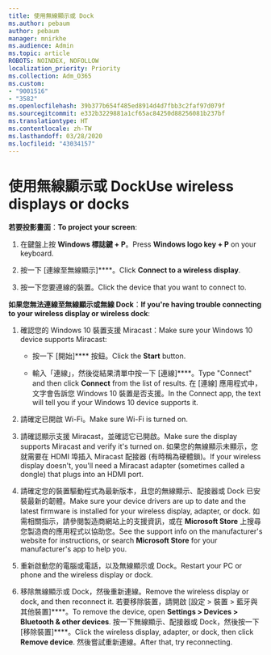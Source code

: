 ```yaml
---
title: 使用無線顯示或 Dock
ms.author: pebaum
author: pebaum
manager: mnirkhe
ms.audience: Admin
ms.topic: article
ROBOTS: NOINDEX, NOFOLLOW
localization_priority: Priority
ms.collection: Adm_O365
ms.custom:
- "9001516"
- "3582"
ms.openlocfilehash: 39b377b654f485ed8914d4d7fbb3c2faf97d079f
ms.sourcegitcommit: e332b3229881a1cf65ac84250d88256081b237bf
ms.translationtype: HT
ms.contentlocale: zh-TW
ms.lasthandoff: 03/28/2020
ms.locfileid: "43034157"
---
```

# <a name="use-wireless-displays-or-docks"></a><span data-ttu-id="76491-102">使用無線顯示或 Dock</span><span class="sxs-lookup"><span data-stu-id="76491-102">Use wireless displays or docks</span></span>

<span data-ttu-id="76491-103">**若要投影畫面**：</span><span class="sxs-lookup"><span data-stu-id="76491-103">**To project your screen**:</span></span>

1. <span data-ttu-id="76491-104">在鍵盤上按 **Windows 標誌鍵 + P**。</span><span class="sxs-lookup"><span data-stu-id="76491-104">Press **Windows logo key + P** on your keyboard.</span></span>

2. <span data-ttu-id="76491-105">按一下 [連線至無線顯示]\*\*\*\*。</span><span class="sxs-lookup"><span data-stu-id="76491-105">Click **Connect to a wireless display**.</span></span>

3. <span data-ttu-id="76491-106">按一下您要連線的裝置。</span><span class="sxs-lookup"><span data-stu-id="76491-106">Click the device that you want to connect to.</span></span>

<span data-ttu-id="76491-107">**如果您無法連線至無線顯示或無線 Dock**：</span><span class="sxs-lookup"><span data-stu-id="76491-107">**If you're having trouble connecting to your wireless display or wireless dock**:</span></span>

1. <span data-ttu-id="76491-108">確認您的 Windows 10 裝置支援 Miracast：</span><span class="sxs-lookup"><span data-stu-id="76491-108">Make sure your Windows 10 device supports Miracast:</span></span> 

    - <span data-ttu-id="76491-109">按一下 [開始]\*\*\*\* 按鈕。</span><span class="sxs-lookup"><span data-stu-id="76491-109">Click the **Start** button.</span></span>
    
    - <span data-ttu-id="76491-110">輸入「連線」，然後從結果清單中按一下 [連線]\*\*\*\*。</span><span class="sxs-lookup"><span data-stu-id="76491-110">Type "Connect" and then click **Connect** from the list of results.</span></span> <span data-ttu-id="76491-111">在 [連線] 應用程式中，文字會告訴您 Windows 10 裝置是否支援。</span><span class="sxs-lookup"><span data-stu-id="76491-111">In the Connect app, the text will tell you if your Windows 10 device supports it.</span></span> 

2. <span data-ttu-id="76491-112">請確定已開啟 Wi-Fi。</span><span class="sxs-lookup"><span data-stu-id="76491-112">Make sure Wi-Fi is turned on.</span></span> 

3. <span data-ttu-id="76491-113">請確認顯示支援 Miracast，並確認它已開啟。</span><span class="sxs-lookup"><span data-stu-id="76491-113">Make sure the display supports Miracast and verify it's turned on.</span></span> <span data-ttu-id="76491-114">如果您的無線顯示未顯示，您就需要在 HDMI 埠插入 Miracast 配接器 (有時稱為硬體鎖)。</span><span class="sxs-lookup"><span data-stu-id="76491-114">If your wireless display doesn't, you'll need a Miracast adapter (sometimes called a dongle) that plugs into an HDMI port.</span></span>

4. <span data-ttu-id="76491-115">請確定您的裝置驅動程式為最新版本，且您的無線顯示、配接器或 Dock 已安裝最新的韌體。</span><span class="sxs-lookup"><span data-stu-id="76491-115">Make sure your device drivers are up to date and the latest firmware is installed for your wireless display, adapter, or dock.</span></span> <span data-ttu-id="76491-116">如需相關指示，請參閱製造商網站上的支援資訊，或在 **Microsoft Store** 上搜尋您製造商的應用程式以協助您。</span><span class="sxs-lookup"><span data-stu-id="76491-116">See the support info on the manufacturer's website for instructions, or search **Microsoft Store** for your manufacturer's app to help you.</span></span>

5. <span data-ttu-id="76491-117">重新啟動您的電腦或電話，以及無線顯示或 Dock。</span><span class="sxs-lookup"><span data-stu-id="76491-117">Restart your PC or phone and the wireless display or dock.</span></span>

6. <span data-ttu-id="76491-118">移除無線顯示或 Dock，然後重新連線。</span><span class="sxs-lookup"><span data-stu-id="76491-118">Remove the wireless display or dock, and then reconnect it.</span></span> <span data-ttu-id="76491-119">若要移除裝置，請開啟 [設定 > 裝置 > 藍牙與其他裝置]\*\*\*\*。</span><span class="sxs-lookup"><span data-stu-id="76491-119">To remove the device, open **Settings > Devices  > Bluetooth & other devices**.</span></span> <span data-ttu-id="76491-120">按一下無線顯示、配接器或 Dock，然後按一下 [移除裝置]\*\*\*\*。</span><span class="sxs-lookup"><span data-stu-id="76491-120">Click the wireless display, adapter, or dock, then click **Remove device**.</span></span> <span data-ttu-id="76491-121">然後嘗試重新連線。</span><span class="sxs-lookup"><span data-stu-id="76491-121">After that, try reconnecting.</span></span>
